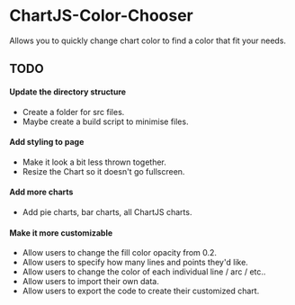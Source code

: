 # ChartJS-Color-Chooser
Allows you to quickly change chart color to find a color that fit your needs.

## TODO

#### Update the directory structure
* Create a folder for src files.
* Maybe create a build script to minimise files.

#### Add styling to page
* Make it look a bit less thrown together.
* Resize the Chart so it doesn't go fullscreen.

#### Add more charts
* Add pie charts, bar charts, all ChartJS charts.

#### Make it more customizable
* Allow users to change the fill color opacity from 0.2.
* Allow users to specify how many lines and points they'd like.
* Allow users to change the color of each individual line / arc / etc..
* Allow users to import their own data.
* Allow users to export the code to create their customized chart.
